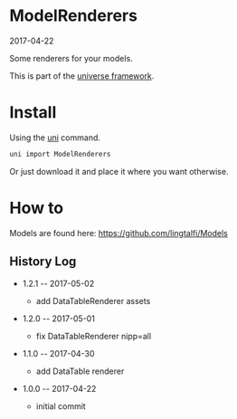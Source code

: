 ModelRenderers
=================
2017-04-22


Some renderers for your models.



This is part of the [universe framework](https://github.com/karayabin/universe-snapshot).


Install
==========
Using the [uni](https://github.com/lingtalfi/universe-naive-importer) command.
```bash
uni import ModelRenderers
```

Or just download it and place it where you want otherwise.


How to
==========

Models are found here: https://github.com/lingtalfi/Models




History Log
------------------
    
- 1.2.1 -- 2017-05-02

    - add DataTableRenderer assets
    
- 1.2.0 -- 2017-05-01

    - fix DataTableRenderer nipp=all
    
- 1.1.0 -- 2017-04-30

    - add DataTable renderer
    
- 1.0.0 -- 2017-04-22

    - initial commit